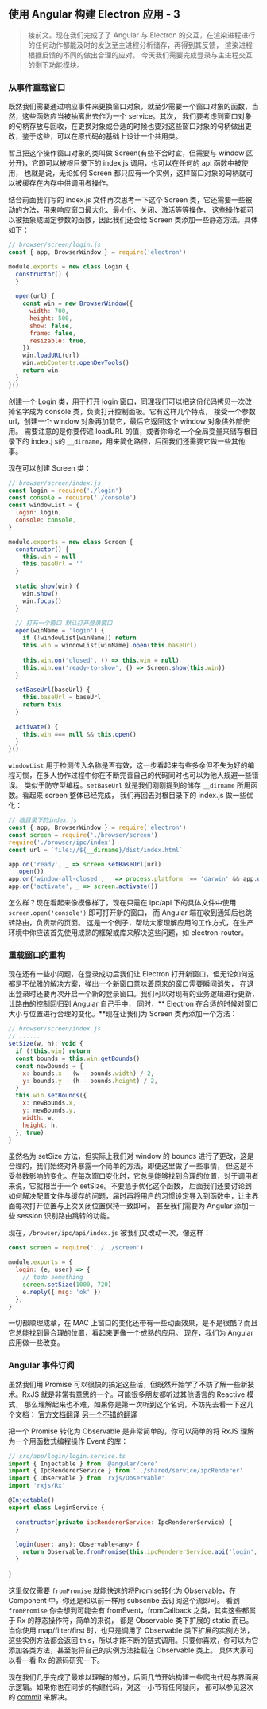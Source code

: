 ## 使用 Angular 构建 Electron 应用 - 3

> 接前文。现在我们完成了了 Angular 与 Electron 的交互，在渲染进程进行的任何动作都能及时的发送至主进程分析储存，再得到其反馈，
渲染进程根据反馈的不同的做出合理的应对。
> 今天我们需要完成登录与主进程交互的剩下功能模块。

### 从事件重载窗口
既然我们需要通过响应事件来更换窗口对象，就至少需要一个窗口对象的函数，当然，这些函数应当被抽离出去作为一个 service。其次，
我们要考虑到窗口对象的句柄存放与回收，在更换对象或合适的时候也要对这些窗口对象的句柄做出更改，鉴于这些，可以在原代码的基础上设计一个共用类。

暂且把这个操作窗口对象的类叫做 Screen(有些不合时宜，但需要与 window 区分开)，它即可以被根目录下的 index.js 调用，也可以在任何的 api 函数中被使用，
也就是说，无论如何 Screen 都只应有一个实例，这样窗口对象的句柄就可以被缓存在内存中供调用者操作。

结合前面我们写的 index.js 文件再次思考一下这个 Screen 类，它还需要一些被动的方法，用来响应窗口最大化、最小化、关闭、激活等等操作，
这些操作都可以被抽象成固定参数的函数，因此我们还会给 Screen 类添加一些静态方法。具体如下：

```javascript
// browser/screen/login.js
const { app, BrowserWindow } = require('electron')

module.exports = new class Login {
  constructor() {
  }
  
  open(url) {
    const win = new BrowserWindow({
      width: 700,
      height: 500,
      show: false,
      frame: false,
      resizable: true,
    })
    win.loadURL(url)
    win.webContents.openDevTools()
    return win
  }
}()
```

创建一个 Login 类，用于打开 login 窗口，同理我们可以把这份代码拷贝一次改掉名字成为 console 类，负责打开控制面板。它有这样几个特点，
接受一个参数 url，创建一个 window 对象再加载它，最后它返回这个 window 对象供外部使用。
需要注意的是你要传递 loadURL 的值，或者你命名一个全局变量来储存根目录下的 index.j s的 `__dirname`，用来简化路径，后面我们还需要它做一些其他事。

现在可以创建 Screen 类：
```javascript
// browser/screen/index.js
const login = require('./login')
const console = require('./console')
const windowList = {
  login: login,
  console: console,
}

module.exports = new class Screen {
  constructor() {
    this.win = null
    this.baseUrl = ''
  }
  
  static show(win) {
    win.show()
    win.focus()
  }
  
  // 打开一个窗口 默认打开登录窗口
  open(winName = 'login') {
    if (!windowList[winName]) return
    this.win = windowList[winName].open(this.baseUrl)
    
    this.win.on('closed', () => this.win = null)
    this.win.on('ready-to-show', () => Screen.show(this.win))
  }
  
  setBaseUrl(baseUrl) {
    this.baseUrl = baseUrl
    return this
  }
  
  activate() {
    this.win === null && this.open()
  }
}()
```

`windowList` 用于检测传入名称是否有效，这一步看起来有些多余但不失为好的编程习惯，在多人协作过程中你在不断完善自己的代码同时也可以为他人规避一些错误。
类似于防守型编程。`setBaseUrl` 就是我们刚刚提到的储存 `__dirname` 所用函数。看起来 screen 整体已经完成，
我们再回去对根目录下的 index.js 做一些优化：

```javascript
// 根目录下的index.js
const { app, BrowserWindow } = require('electron')
const screen = require('./browser/screen')
require('./browser/ipc/index')
const url = `file://${__dirname}/dist/index.html`

app.on('ready', _ => screen.setBaseUrl(url)
  .open())
app.on('window-all-closed', _ => process.platform !== 'darwin' && app.quit())
app.on('activate', _ => screen.activate())
```

怎么样？现在看起来像模像样了，现在只需在 ipc/api 下的具体文件中使用 `screen.open('console')` 即可打开新的窗口，
而 Angular 端在收到通知后也跳转路由，负责新的页面。
这是一个例子，帮助大家理解应用的工作方式，在生产环境中你应该首先使用成熟的框架或库来解决这些问题，如 electron-router。

### 重载窗口的重构

现在还有一些小问题，在登录成功后我们让 Electron 打开新窗口，但无论如何这都是不优雅的解决方案，弹出一个新窗口意味着原来的窗口需要瞬间消失，
在退出登录时还要再次开启一个新的登录窗口。我们可以对现有的业务逻辑进行更新，让路由的控制回归到 Angular 自己手中，
同时，** Electron 在合适的时候对窗口大小与位置进行合理的变化。**现在让我们为 Screen 类再添加一个方法：

```javascript
// browser/screen/index.js
// ......
setSize(w, h): void {
  if (!this.win) return
  const bounds = this.win.getBounds()
  const newBounds = {
    x: bounds.x - (w - bounds.width) / 2,
    y: bounds.y - (h - bounds.height) / 2,
  }
  this.win.setBounds({
    x: newBounds.x,
    y: newBounds.y,
    width: w,
    height: h,
  }, true)
}
```

虽然名为 setSize 方法，但实际上我们对 window 的 bounds 进行了更改，这是合理的，我们始终对外暴露一个简单的方法，即便这里做了一些事情，
但这是不受参数影响的变化。在每次窗口变化时，它总是能够找到合理的位置，对于调用者来说，它就相当于一个 setSize。不要急于优化这个函数，
后面我们还要讨论到如何解决配置文件与缓存的问题，届时再将用户的习惯设定导入到函数中，让主界面每次打开位置与上次关闭位置保持一致即可。
甚至我们需要为 Angular 添加一些 session 识别路由跳转的功能。

现在，`/browser/ipc/api/index.js` 被我们又改动一次，像这样：
```javascript
const screen = require('../../screen')

module.exports = {
  login: (e, user) => {
    // todo something
    screen.setSize(1000, 720)
    e.reply({ msg: 'ok' })
  },
}
```

一切都顺理成章，在 MAC 上窗口的变化还带有一些动画效果，是不是很酷？而且它总能找到最合理的位置，看起来更像一个成熟的应用。
现在，我们为 Angular 应用做一些改变。

### Angular 事件订阅

虽然我们用 Promise 可以很快的搞定这些活，但既然开始学了不妨了解一些新技术。RxJS 就是非常有意思的一个。可能很多朋友都听过其他语言的 Reactive 模式，
那么理解起来也不难，如果你是第一次听到这个名词，不妨先去看一下这几个文档：
[官方文档翻译](https://buctwbzs.gitbooks.io/rxjs/content/rookie-primer.html) 
[另一个不错的翻译](https://mcxiaoke.gitbooks.io/rxdocs/content/)

把一个 Promise 转化为 Observable 是非常简单的，你可以简单的将 RxJS 理解为一个用函数式编程操作 Event 的库：
```javascript
// src/app/login/login.service.ts
import { Injectable } from '@angular/core'
import { IpcRendererService } from '../shared/service/ipcRenderer'
import { Observable } from 'rxjs/Observable'
import 'rxjs/Rx'

@Injectable()
export class LoginService {
  
  constructor(private ipcRendererService: IpcRendererService) {
  }
  
  login(user: any): Observable<any> {
    return Observable.fromPromise(this.ipcRendererService.api('login', user))
  }
  
}
```

这里仅仅需要 `fromPromise` 就能快速的将Promise转化为 Observable，在 Component 中，你还是和以前一样用 subscribe 去订阅这个流即可。
看到 `fromPromise` 你会想到可能会有 fromEvent，fromCallback 之类，其实这些都属于 Rx 的静态操作符，简单的来说，
都是 Observable 类下扩展的 static 而已。当你使用 map/filter/first 时，也只是调用了 Observable 类下扩展的实例方法，
这些实例方法都会返回 this，所以才能不断的链式调用。只要你喜欢，你可以为它添加各类方法，甚至能将自己的实例方法挂载在 Observable 类上。
具体大家可以看一看 Rx 的源码研究一下。


现在我们几乎完成了最难以理解的部分，后面几节开始构建一些爬虫代码与界面展示逻辑。如果你也在同步的构建代码，对这一小节有任何疑问，
都可以参见这次的 [commit](https://github.com/WittBulter/news-feed/tree/9b6a7787d9b744fdaefa030564f5f9a66c51c4c1) 来解决。

